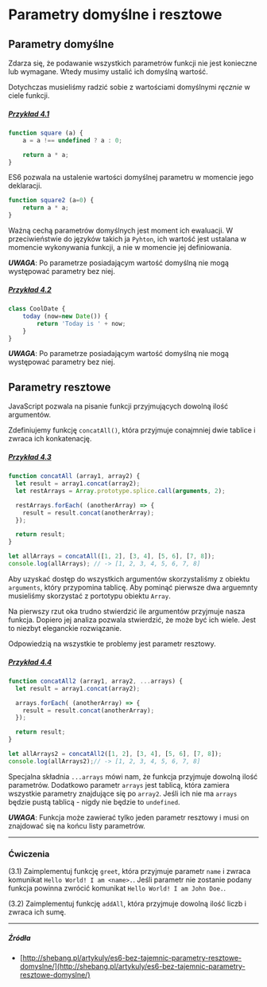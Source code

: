 # Parametry domyślne i resztowe

## Parametry domyślne

Zdarza się, że podawanie wszystkich parametrów funkcji nie jest konieczne lub wymagane. Wtedy musimy ustalić ich domyślną wartość.

Dotychczas musieliśmy radzić sobie z wartościami domyślnymi _ręcznie_ w ciele funkcji.

##### [Przykład 4.1](https://codepen.io/mmotel/pen/LLGXNo)
```js
function square (a) {
    a = a !== undefined ? a : 0;

    return a * a;
}
```

ES6 pozwala na ustalenie wartości domyślnej parametru w momencie jego deklaracji.

```js
function square2 (a=0) {
    return a * a;
}
```

Ważną cechą parametrów domyślnych jest moment ich ewaluacji. W przeciwieństwie do języków takich ja `Pyhton`, ich wartość jest ustalana w momencie wykonywania funkcji, a nie w momencie jej definiowania.

**_UWAGA_**: Po parametrze posiadającym wartość domyślną nie mogą występować parametry bez niej.

##### [Przykład 4.2](https://codepen.io/mmotel/pen/MoKzeV)
```js
class CoolDate {
    today (now=new Date()) {
        return 'Today is ' + now;
    }
}
```

**_UWAGA_**: Po parametrze posiadającym wartość domyślną nie mogą występować parametry bez niej.

## Parametry resztowe

JavaScript pozwala na pisanie funkcji przyjmujących dowolną ilość argumentów. 

Zdefiniujemy funkcję `concatAll()`, która przyjmuje conajmniej dwie tablice i zwraca ich konkatenację. 

##### [Przykład 4.3](https://codepen.io/mmotel/pen/OgMaWb)
```js
function concatAll (array1, array2) {
  let result = array1.concat(array2);
  let restArrays = Array.prototype.splice.call(arguments, 2);

  restArrays.forEach( (anotherArray) => {
    result = result.concat(anotherArray);
  });

  return result;
}

let allArrays = concatAll([1, 2], [3, 4], [5, 6], [7, 8]);
console.log(allArrays); // -> [1, 2, 3, 4, 5, 6, 7, 8]
```

Aby uzyskać dostęp do wszystkich argumentów skorzystaliśmy z obiektu `arguments`, który przypomina tablicę. Aby pominąć pierwsze dwa arguemnty musieliśmy skorzystać z portotypu obiektu `Array`. 

Na pierwszy rzut oka trudno stwierdzić ile argumentów przyjmuje nasza funkcja. Dopiero jej analiza pozwala stwierdzić, że może być ich wiele. Jest to niezbyt eleganckie rozwiązanie.

Odpowiedzią na wszystkie te problemy jest parametr resztowy.

##### [Przykład 4.4](https://codepen.io/mmotel/pen/dRGQvb)
```js
function concatAll2 (array1, array2, ...arrays) {
  let result = array1.concat(array2);

  arrays.forEach( (anotherArray) => { 
    result = result.concat(anotherArray); 
  });

  return result;
}

let allArrays2 = concatAll2([1, 2], [3, 4], [5, 6], [7, 8]);
console.log(allArrays2);// -> [1, 2, 3, 4, 5, 6, 7, 8]
```

Specjalna składnia `...arrays` mówi nam, że funkcja przyjmuje dowolną ilość parametrów. Dodatkowo parametr `arrays` jest tablicą, która zamiera wszystkie parametry znajdujące się po `array2`. Jeśli ich nie ma `arrays` będzie pustą tablicą - nigdy nie będzie to `undefined`. 

_**UWAGA**_: Funkcja może zawierać tylko jeden parametr resztowy i musi on znajdować się na końcu listy parametrów.

---

### Ćwiczenia

(3.1) Zaimplementuj funkcję `greet`, która przyjmuje parametr `name` i zwraca komunikat `Hello World! I am <name>.`. Jeśli parametr nie zostanie podany funkcja powinna zwrócić komunikat `Hello World! I am John Doe.`.

(3.2) Zaimplementuj funkcję `addAll`, która przyjmuje dowolną ilość liczb i zwraca ich sumę.

---

##### Źródła

* [http://shebang.pl/artykuly/es6-bez-tajemnic-parametry-resztowe-domyslne/](http://shebang.pl/artykuly/es6-bez-tajemnic-parametry-resztowe-domyslne/)



